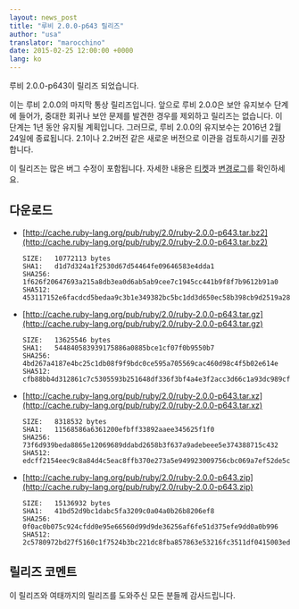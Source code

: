 ```yaml
---
layout: news_post
title: "루비 2.0.0-p643 릴리즈"
author: "usa"
translator: "marocchino"
date: 2015-02-25 12:00:00 +0000
lang: ko
---
```


루비 2.0.0-p643이 릴리즈 되었습니다.

이는 루비 2.0.0의 마지막 통상 릴리즈입니다.
앞으로 루비 2.0.0은 보안 유지보수 단계에 들어가, 중대한 회귀나 보안 문제를
발견한 경우를 제외하고 릴리즈는 없습니다.
이 단계는 1년 동안 유지될 계획입니다.
그러므로, 루비 2.0.0의 유지보수는 2016년 2월 24일에 종료됩니다.
2.1이나 2.2버전 같은 새로운 버전으로 이관을 검토하시기를 권장합니다.

이 릴리즈는 많은 버그 수정이 포함됩니다.
자세한 내용은 [티켓](https://bugs.ruby-lang.org/projects/ruby-200/issues?set_filter=1&amp;status_id=5)과
[변경로그](http://svn.ruby-lang.org/repos/ruby/tags/v2_0_0_643/ChangeLog)를
확인하세요.

## 다운로드

* [http://cache.ruby-lang.org/pub/ruby/2.0/ruby-2.0.0-p643.tar.bz2](http://cache.ruby-lang.org/pub/ruby/2.0/ruby-2.0.0-p643.tar.bz2)

      SIZE:   10772113 bytes
      SHA1:   d1d7d324a1f2530d67d54464fe09646583e4dda1
      SHA256: 1f626f20647693a215a8db3ea0d6ab5ab9cee7c1945cc441b9f8f7b9612b91a0
      SHA512: 453117152e6facdcd5bedaa9c3b1e349382bc5bc1dd3d650ec58b398cb9d2519a2822d05da10bcc5dbbb4f513fc5fef310caa3529d176fa2d453befb28e4d83a

* [http://cache.ruby-lang.org/pub/ruby/2.0/ruby-2.0.0-p643.tar.gz](http://cache.ruby-lang.org/pub/ruby/2.0/ruby-2.0.0-p643.tar.gz)

      SIZE:   13625546 bytes
      SHA1:   544840583939175886a0885bce1cf07f0b9550b7
      SHA256: 4bd267a4187e4bc25c1db08f9f9bdc0ce595a705569cac460d98c4f5b02e614e
      SHA512: cfb88bb4d312861c7c5305593b251648df336f3bf4a4e3f2acc3d66c1a93dc989cf5b60ce9158418ef3fbe4b2e41e7bc86e08942a6624441cfe1297325166b32

* [http://cache.ruby-lang.org/pub/ruby/2.0/ruby-2.0.0-p643.tar.xz](http://cache.ruby-lang.org/pub/ruby/2.0/ruby-2.0.0-p643.tar.xz)

      SIZE:   8318532 bytes
      SHA1:   11568586a6361200efbff33892aaee345625f1f0
      SHA256: 73f6d939beda8865e12069689ddabd2658b3f637a9adebeee5e374388715c432
      SHA512: edcff2154eec9c8a84d4c5eac8ffb370e273a5e949923009756cbc069a7ef52de5c91981bd726ae5043bc2784d8ff5080444bc29d0693abc08ff66a8783a7cbc

* [http://cache.ruby-lang.org/pub/ruby/2.0/ruby-2.0.0-p643.zip](http://cache.ruby-lang.org/pub/ruby/2.0/ruby-2.0.0-p643.zip)

      SIZE:   15136932 bytes
      SHA1:   41bd52d9bc1dabc5fa3209c0a04a0b26b8206ef8
      SHA256: 0f0ac0b075c924cfdd0e95e66560d99d9de36256af6fe51d375efe9dd0a0b996
      SHA512: 2c5780972bd27f5160c1f7524b3bc221dc8fba857863e53216fc3511df0415003ed1d4bc8c49533a34eedab0de72a261e5d4f2cecc251c64be843194ce3efbb6

## 릴리즈 코멘트

이 릴리즈와 여태까지의 릴리즈를 도와주신 모든 분들께 감사드립니다.
